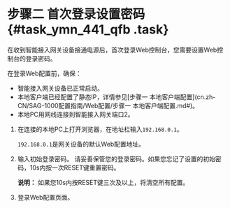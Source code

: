 # 步骤二 首次登录设置密码 {#task_ymn_441_qfb .task}

在收到智能接入网关设备接通电源后，首次登录Web控制台，您需要设置Web控制台的登录密码。

在登录Web配置前，确保：

-   智能接入网关设备已正常启动。
-   本地客户端已经配置了静态IP，详情参见[步骤一 本地客户端配置](cn.zh-CN/SAG-1000配置指南/Web配置/步骤一 本地客户端配置.md#)。
-   本地PC用网线连接到智能接入网关端口2。

1.  在连接的本地PC上打开浏览器，在地址栏输入`192.168.0.1`。 

    `192.168.0.1`是网关设备的默认Web配置地址。

2.  输入初始登录密码。 请妥善保管您的登录密码。如果您忘记了设置的初始密码，10s内按一次RESET键重置密码。

    **说明：** 如果您10s内按RESET键三次及以上，将清空所有配置。

3.  登录Web配置页面。 


